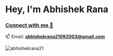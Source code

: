 <h1>Hey, I'm Abhishek Rana</h1>

### [Connect with me 💬](https://abhishekrana.com) 
📫 Email: **abhishekrana21092003@gmail.com**
<p align="left"> <img src="https://komarev.com/ghpvc/?username=abhishekrana21&label=Views&color=0e75b6&style=flat" alt="abhishekrana21" /> </p>
